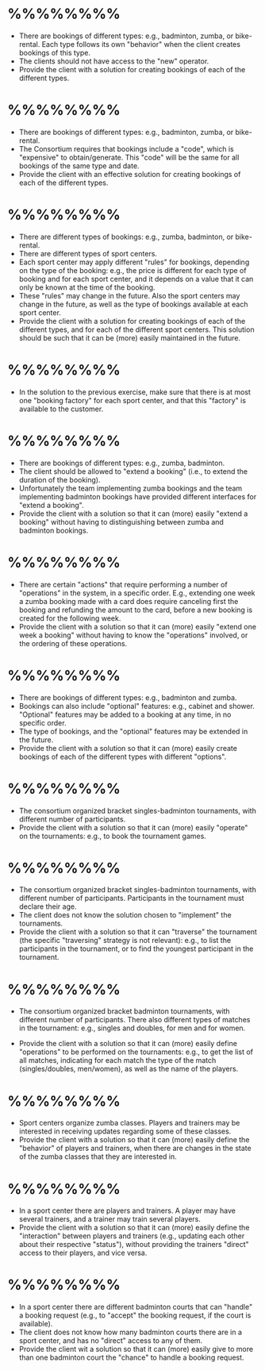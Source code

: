 # %%%%%%%%
- There are bookings of different types: e.g., badminton, zumba, or
bike-rental.  Each type follows its own "behavior" when the client
creates bookings of this type.
- The clients should not have access to the "new" operator.
- Provide the client with a solution for creating bookings 
of each of the different types.


# %%%%%%%%
- There are bookings of different types: e.g., badminton, zumba, or
bike-rental.
- The Consortium requires that bookings include a "code", which is
"expensive" to obtain/generate. This "code" will be the same for all
bookings of the same type and date.
- Provide the client with an effective solution for creating bookings
of each of the different types.

# %%%%%%%%
- There are different types of bookings:
e.g., zumba, badminton, or bike-rental.
- There are different types of sport centers.
- Each sport center may apply different "rules"
for bookings, depending on the type of the booking:
e.g., the price is different
for each type of booking and for each sport center,
and it depends on a value that it can only be
known at the time of the booking.
- These "rules" may change in the future. Also
the sport centers may change in the future, 
as well as the type of bookings available
at each sport center.
- Provide the client with a
solution for creating bookings of each of the
different types,  and for each of the different sport centers.
This solution should be such that it
can be (more) easily maintained in the future. 

# %%%%%%%%

- In the solution to the previous exercise, make sure that there is at
most one  "booking factory" for each sport center, and that this "factory" is
available to the customer.

# %%%%%%%%
- There are bookings of different types: e.g., zumba, badminton.
- The client should be allowed to "extend a booking" (i.e., 
to extend the duration of the booking).
- Unfortunately the team implementing zumba bookings and
the team implementing badminton bookings have provided 
different interfaces for "extend a booking".
- Provide the client with a solution so that it can (more)
easily "extend a booking" without having to distinguishing 
between zumba and badminton bookings.

# %%%%%%%%
- There are certain "actions" that require performing
a number of "operations" in the system, in a specific
order. E.g., extending one week a  zumba booking
made with a card does require canceling
first the booking and refunding the amount to the card, before a new booking
is created for the following week. 
- Provide the client with a solution so that it can (more)
easily "extend one week a booking" without having to know
the "operations" involved, or the ordering
of these operations.

# %%%%%%%%
- There are bookings of different types: e.g., badminton
and zumba.
- Bookings can also include "optional" features: e.g., cabinet
and shower. "Optional" features may be added to a booking
at any time, in no specific order.
- The type of bookings, and the "optional" features may
be extended in the future.
- Provide the client with a solution so that it can (more)
easily create bookings of each of the 
different types with different "options".

# %%%%%%%%
- The consortium organized bracket singles-badminton tournaments, 
with different number of participants.
- Provide the client with a solution so that it can
(more) easily "operate" on the tournaments: e.g., 
to book the  tournament games.

# %%%%%%%%
- The consortium organized bracket singles-badminton tournaments, 
with different number of participants. Participants in the tournament
must declare their age.
- The client does not know the solution chosen to
"implement" the tournaments.
- Provide the client with a solution so that it can
"traverse" the tournament (the specific 
"traversing" strategy is not relevant): e.g., to list
the participants in the tournament, or to  find
the youngest participant in the tournament.

# %%%%%%%%
- The consortium organized bracket  badminton tournaments, 
with different number of participants. There also different 
types of matches in the tournament: e.g., singles and doubles,
for men and for  women. 

- Provide the client with a solution so that it can
(more) easily define "operations" to be performed on
the tournaments: e.g., to get the list of all matches, indicating
for each match the type of the match (singles/doubles, men/women), as well
as the name of the players.

# %%%%%%%%

- Sport centers organize zumba classes. Players and trainers may
be interested in receiving updates regarding some of these classes.
- Provide the client with a solution so that it can 
(more) easily define the "behavior" of  players and trainers,
when there are changes in the  state of the zumba classes that
they are interested in.

# %%%%%%%%
- In a sport center there are players and trainers. A player may 
have several trainers, and a trainer may train several
players. 
- Provide the client with a solution so that it can
(more) easily define the "interaction"
between players and trainers  (e.g., updating each
other about their respective "status"), without providing the trainers
"direct" access to their players, and vice versa.

# %%%%%%%%
- In a sport center there are different badminton courts that
can "handle" a booking request (e.g., to "accept" the booking
request, if the court is available).
- The client does not know how many badminton courts there 
are in a sport center, and has no "direct" access to any 
of them.
- Provide the client wit a solution so that it can
(more) easily give to more than one badminton court the "chance"
to handle a booking request.